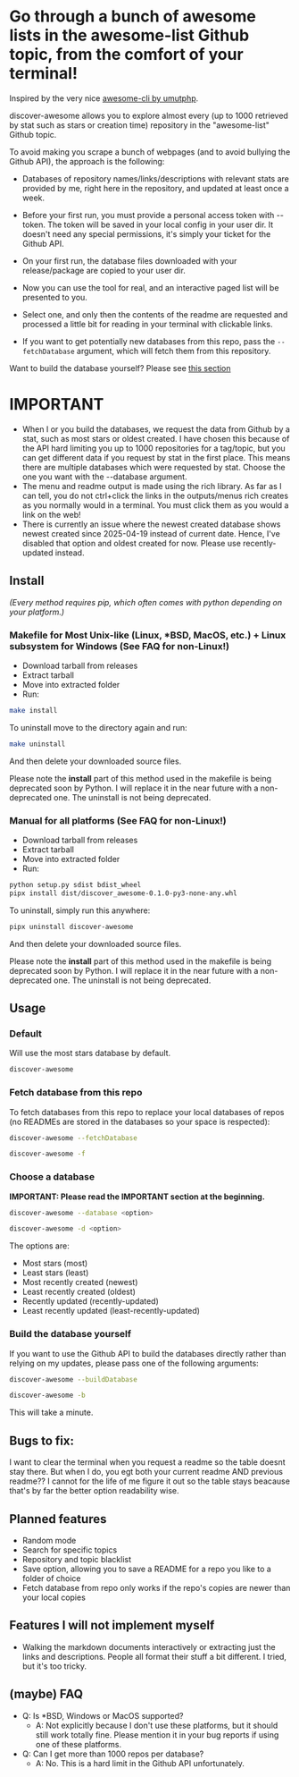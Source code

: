 # Go through a bunch of awesome lists in the awesome-list Github topic, from the comfort of your terminal!

Inspired by the very nice [awesome-cli by umutphp](https://github.com/umutphp/awesome-cli).

discover-awesome allows you to explore almost every (up to 1000 retrieved by stat such as stars or creation time) repository in the "awesome-list" Github topic.

To avoid making you scrape a bunch of webpages (and to avoid bullying the Github API), the approach is the following:

- Databases of repository names/links/descriptions with relevant stats are provided by me, right here in the repository, and updated at least once a week.

- Before your first run, you must provide a personal access token with --token. The token will be saved in your local config in your user dir. It doesn't need any special permissions, it's simply your ticket for the Github API.

- On your first run, the database files downloaded with your release/package are copied to your user dir.

- Now you can use the tool for real, and an interactive paged list will be presented to you.

- Select one, and only then the contents of the readme are requested and processed a little bit for reading in your terminal with clickable links.

- If you want to get potentially new databases from this repo, pass the `--fetchDatabase` argument, which will fetch them from this repository. 

Want to build the database yourself? Please see [this section](#build-the-database-yourself)




# IMPORTANT
 - When I or you build the databases, we request the data from Github by a stat, such as most stars or oldest created. I have chosen this because of the API hard limiting you up to 1000 repositories for a tag/topic, but you can get different data if you request by stat in the first place. 
This means there are multiple databases which were requested by stat. Choose the one you want with the --database argument.
- The menu and readme output is made using the rich library. As far as I can tell, you do not ctrl+click the links in the outputs/menus rich creates as you normally would in a terminal. You must click them as you would a link on the web!
 - There is currently an issue where the newest created database shows newest created since 2025-04-19 instead of current date. Hence, I've disabled that option   and oldest created for now. Please use recently-updated instead.

## Install 

*(Every method requires pip, which often comes with python depending on your platform.)*

### Makefile for Most Unix-like (Linux, *BSD, MacOS, etc.) + Linux subsystem for Windows (See FAQ for non-Linux!)

- Download tarball from releases
- Extract tarball
- Move into extracted folder
- Run:

```bash
make install
```

To uninstall move to the directory again and run:
```bash
make uninstall
```

And then delete your downloaded source files.

Please note the **install** part of this method used in the makefile is being deprecated soon by Python. I will replace it in the near future with a non-deprecated one. The uninstall is not being deprecated.

### Manual for all platforms (See FAQ for non-Linux!)

- Download tarball from releases
- Extract tarball
- Move into extracted folder
- Run:

```bash
python setup.py sdist bdist_wheel
pipx install dist/discover_awesome-0.1.0-py3-none-any.whl 
```

To uninstall, simply run this anywhere:
```bash
pipx uninstall discover-awesome
```

And then delete your downloaded source files.

Please note the **install** part of this method used in the makefile is being deprecated soon by Python. I will replace it in the near future with a non-deprecated one. The uninstall is not being deprecated.
## Usage

### Default
Will use the most stars database by default.

```bash
discover-awesome
```

### Fetch database from this repo

To fetch databases from this repo to replace your local databases of repos (no READMEs are stored in the databases so your space is respected):

```bash
discover-awesome --fetchDatabase
```

```bash
discover-awesome -f
```

### Choose a database

**IMPORTANT: Please read the IMPORTANT section at the beginning.**

```bash
discover-awesome --database <option>
```
```bash
discover-awesome -d <option>
```

The options are:
- Most stars (most)
- Least stars (least)
- Most recently created (newest)
- Least recently created (oldest)
- Recently updated (recently-updated)
- Least recently updated (least-recently-updated)

### Build the database yourself

If you want to use the Github API to build the databases directly rather than relying on my updates, please pass one of the following arguments:

```bash
discover-awesome --buildDatabase 
```

```bash
discover-awesome -b
```

This will take a minute.


## Bugs to fix:
  I want to clear the terminal when you request a readme so the table doesnt stay there. But when I do, you egt both your current readme AND previous readme?? I cannot for the life of me figure it out so the table stays beacause that's by far the better option readability wise.

## Planned features

- Random mode
- Search for specific topics
- Repository and topic blacklist
- Save option, allowing you to save a README for a repo you like to a folder of choice
- Fetch database from repo only works if the repo's copies are newer than your local copies

## Features I will not implement myself

- Walking the markdown documents interactively or extracting just the links and descriptions. People all format their stuff a bit different. I tried, but it's too tricky.

## (maybe) FAQ

- Q: Is *BSD, Windows or MacOS supported?
  - A: Not explicitly because I don't use these platforms, but it should still work totally fine. Please mention it in your bug reports if using one of these platforms.
- Q: Can I get more than 1000 repos per database?
  - A: No. This is a hard limit in the Github API unfortunately.
